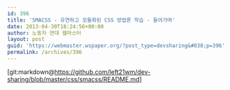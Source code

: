```yaml
---
id: 396
title: 'SMACSS - 유연하고 모듈화된 CSS 방법론 학습 - 들어가며'
date: 2013-04-30T18:24:56+00:00
author: 노동자 연대 웹마스터
layout: post
guid: 'https://webmaster.wspaper.org/?post_type=devsharing&#038;p=396'
permalink: /archives/396
---
```

[git:markdown@https://github.com/left21wm/dev-sharing/blob/master/css/smacss/README.md]